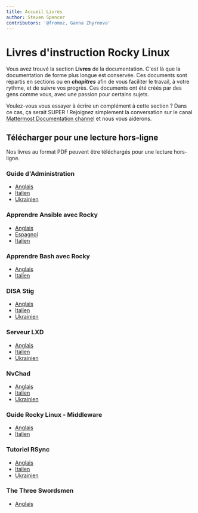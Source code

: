 ```yaml
---
title: Accueil Livres
author: Steven Spencer
contributors: '@fromoz, Ganna Zhyrnova'
---
```


# Livres d'instruction Rocky Linux

Vous avez trouvé la section **Livres** de la documentation. C'est là que la documentation de forme plus longue est conservée. Ces documents sont répartis en sections ou en **_chapitres_** afin de vous faciliter le travail, à votre rythme, et de suivre vos progrès. Ces documents ont été créés par des gens comme vous, avec une passion pour certains sujets.

Voulez-vous vous essayer à écrire un complément à cette section ? Dans ce cas, ça serait SUPER ! Rejoignez simplement la conversation sur le canal [Mattermost Documentation channel](https://chat.rockylinux.org/rocky-linux/channels/documentation) et nous vous aiderons.
## Télécharger pour une lecture hors-ligne

Nos livres au format PDF peuvent être téléchargés pour une lecture hors-ligne.

### Guide d'Administration

* [Anglais](https://rocky-linux.github.io/documentation/RockyLinuxAdminGuide.pdf)
* [Italien](https://rocky-linux.github.io/documentation/RockyLinuxAdminGuide.it.pdf)
* [Ukrainien](https://rocky-linux.github.io/documentation/RockyLinuxAdminGuide.uk.pdf)

### Apprendre Ansible avec Rocky

* [Anglais](https://rocky-linux.github.io/documentation/LearningAnsibleWithRocky.pdf)
* [Espagnol](https://rocky-linux.github.io/documentation/LearningAnsibleWithRocky.es.pdf)
* [Italien](https://rocky-linux.github.io/documentation/LearningAnsibleWithRocky.it.pdf)

### Apprendre Bash avec Rocky

* [Anglais](https://rocky-linux.github.io/documentation/LearningBashWithRocky.pdf)
* [Italien](https://rocky-linux.github.io/documentation/LearningBashWithRocky.it.pdf)

### DISA Stig

* [Anglais](https://rocky-linux.github.io/documentation/Disa_stig_rocky_linux.pdf)
* [Italien](https://rocky-linux.github.io/documentation/Disa_stig_rocky_linux.it.pdf)
* [Ukrainien](https://rocky-linux.github.io/documentation/Disa_stig_rocky_linux.uk.pdf)

### Serveur LXD

* [Anglais](https://rocky-linux.github.io/documentation/lxd_server_rocky_linux.pdf)
* [Italien](https://rocky-linux.github.io/documentation/lxd_server_rocky_linux.it.pdf)
* [Ukrainien](https://rocky-linux.github.io/documentation/lxd_server_rocky_linux.uk.pdf)

### NvChad

* [Anglais](https://rocky-linux.github.io/documentation/NvChad.pdf)
* [Italien](https://rocky-linux.github.io/documentation/NvChad.it.pdf)
* [Ukrainien](https://rocky-linux.github.io/documentation/NvChad.uk.pdf)

### Guide Rocky Linux - Middleware

* [Anglais](https://rocky-linux.github.io/documentation/RockyLinuxMiddlewaresGuide.pdf)
* [Italien](https://rocky-linux.github.io/documentation/RockyLinuxMiddlewaresGuide.it.pdf)

### Tutoriel RSync

* [Anglais](https://rocky-linux.github.io/documentation/learning_rsync_rocky_linux.pdf)
* [Italien](https://rocky-linux.github.io/documentation/learning_rsync_rocky_linux.it.pdf)
* [Ukrainien](https://rocky-linux.github.io/documentation/learning_rsync_rocky_linux.uk.pdf)

### The Three Swordsmen

* [Anglais](https://rocky-linux.github.io/documentation/Sed_Awk_Grep_TheTreeSwordsmen.pdf)
